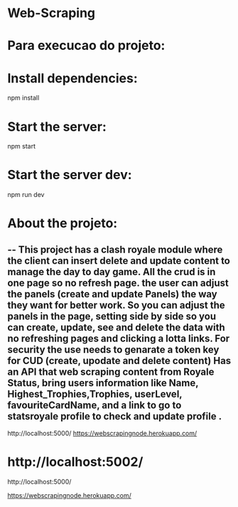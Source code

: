 # Web-Scraping

# Para execucao do projeto:

# Install dependencies:
npm install 

# Start the server:
npm start 

# Start the server dev:
npm run dev 

# About the projeto:

--
This project has a clash royale module where the client can insert delete and update content to manage the day to day game.
All the crud is in one page so no refresh page.
the user can adjust the panels (create and update Panels) the way they want for better work. So you can adjust the panels in the page, setting side by side so you can create, update, see and delete the data with no refreshing pages and clicking a lotta links.
For security the use needs to genarate a token key for  CUD (create, upodate and delete content)
Has an API that web scraping content from Royale Status, bring users information like Name, Highest_Trophies,Trophies, userLevel, favouriteCardName, and a link to go to statsroyale profile to check and update profile .
--


http://localhost:5000/
https://webscrapingnode.herokuapp.com/

http://localhost:5002/
=======
http://localhost:5000/

https://webscrapingnode.herokuapp.com/



